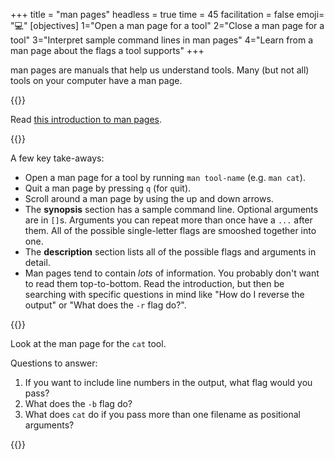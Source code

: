 +++
title = "man pages"
headless = true
time = 45
facilitation = false
emoji= "💻"
[objectives]
    1="Open a man page for a tool"
    2="Close a man page for a tool"
    3="Interpret sample command lines in man pages"
    4="Learn from a man page about the flags a tool supports"
+++

man pages are manuals that help us understand tools. Many (but not all) tools on your computer have a man page.

{{<note type="Reading">}}

Read [this introduction to man pages](https://itsfoss.com/linux-man-page-guide/).

{{</note>}}

A few key take-aways:

* Open a man page for a tool by running `man tool-name` (e.g. `man cat`).
* Quit a man page by pressing `q` (for `q`uit).
* Scroll around a man page by using the up and down arrows.
* The **synopsis** section has a sample command line. Optional arguments are in `[]`s. Arguments you can repeat more than once have a `...` after them. All of the possible single-letter flags are smooshed together into one.
* The **description** section lists all of the possible flags and arguments in detail.
* Man pages tend to contain _lots_ of information. You probably don't want to read them top-to-bottom. Read the introduction, but then be searching with specific questions in mind like "How do I reverse the output" or "What does the `-r` flag do?".

{{<note type="Exercise">}}

Look at the man page for the `cat` tool.

Questions to answer:

1. If you want to include line numbers in the output, what flag would you pass?
2. What does the `-b` flag do?
3. What does `cat` do if you pass more than one filename as positional arguments?

{{</note>}}
